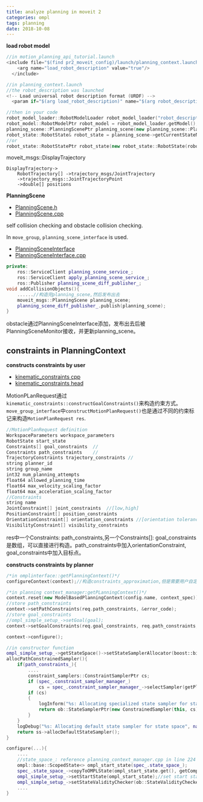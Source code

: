```yaml
---
title: analyze planning in moveit 2 
categories: ompl
tags: planning
date: 2018-10-08
---
```


**load robot model**

```c++
//in motion_planning_api_tutorial.launch
<include file="$(find pr2_moveit_config)/launch/planning_context.launch">
    <arg name="load_robot_description" value="true"/>
  </include>

//in planning_context.launch
//the robot_description was launched
<!-- Load universal robot description format (URDF) -->
  <param if="$(arg load_robot_description)" name="$(arg robot_description)" command="$(find xacro)/xacro --inorder '$(find pr2_description)/robots/pr2_no_kinect.urdf.xacro'"/>

//then in your code
robot_model_loader::RobotModelLoader robot_model_loader("robot_description");
robot_model::RobotModelPtr robot_model = robot_model_loader.getModel();
planning_scene::PlanningScenePtr planning_scene(new planning_scene::PlanningScene(robot_model));
robot_state::RobotState& robot_state = planning_scene->getCurrentStateNonConst();
//or
robot_state::RobotStatePtr robot_state(new robot_state::RobotState(robot_model));
```

moveit_msgs::DisplayTrajectory

```
DisplayTrajectory->
    RobotTrajectory[] ->trajectory_msgs/JointTrajectory
    ->trajectory_msgs::JointTrajectoryPoint
    ->double[] positions

```

**PlanningScene**

- [PlanningScene.h](https://github.com/ros-planning/moveit/blob/kinetic-devel/moveit_core/planning_scene/include/moveit/planning_scene/planning_scene.h)
- [PlanningScene.cpp](https://github.com/ros-planning/moveit/blob/kinetic-devel/moveit_core/planning_scene/src/planning_scene.cpp)

self collision checking and obstacle collision checking.

In `move_group`, `planning_scene_interface` is used.

- [PlanningSceneInterface](https://github.com/ros-planning/moveit/blob/54d516a4e6fdc5db9dfcba4da9e916d807ea312a/moveit_ros/planning_interface/planning_scene_interface/src/planning_scene_interface.cpp)
- [PlanningSceneInterface.cpp](https://github.com/ros-planning/moveit/blob/54d516a4e6fdc5db9dfcba4da9e916d807ea312a/moveit_ros/planning_interface/planning_scene_interface/src/planning_scene_interface.cpp)

```c++
private:
    ros::ServiceClient planning_scene_service_;
    ros::ServiceClient apply_planning_scene_service_;
    ros::Publisher planning_scene_diff_publisher_;
void addCollisionObjects(){
    ......//构造完planning_scene,然后发布出去
    moveit_msgs::PlanningScene planning_scene;
    planning_scene_diff_publisher_.publish(planning_scene);
}
```

obstacle通过PlanningSceneInterface添加，发布出去后被PlanningSceneMonitor接收，并更新planning_scene。

## constraints in PlanningContext

**constructs constraints by user**

- [kinematic_constraints cpp](https://github.com/kunal15595/ros/tree/master/moveit/src/moveit_core/kinematic_constraints/src)
- [kinematic_constraints head](https://github.com/kunal15595/ros/tree/master/moveit/src/moveit_core/kinematic_constraints/include/moveit/kinematic_constraints)


MotionPLanRequest通过`kinematic_constraints::constructGoalConstraints()`来构造约束方式。`move_group_interface`中`constructMotionPlanRequest()`也是通过不同的约束标记来构造`MotionPlanRequest res`.

```c++
//MotionPlanRequest definition
WorkspaceParameters workspace_parameters
RobotState start_state
Constraints[] goal_constraints  //
Constraints path_constraints	//
TrajectoryConstraints trajectory_constraints //
string planner_id
string group_name
int32 num_planning_attempts
float64 allowed_planning_time
float64 max_velocity_scaling_factor
float64 max_acceleration_scaling_factor
//Constraints
string name
JointConstraint[] joint_constraints  //[low,high]
PositionConstraint[] position_constraints
OrientationConstraint[] orientation_constraints //[orientation tolerance]
VisibilityConstraint[] visibility_constraints
```

res中一个Constraints: path_constraints,另一个Constraints[]: goal_constraints是数组，可以直接进行构造。path_constraints中加入orientationConstraint, goal_constraints中加入目标点。

**constructs constraints by planner**

```c++
/*in omplinterface::getPlanningContext()*/
configureContext(context);//构造constraints_approximation,但是需要用户自定义，默认没有

/*in planning context_manager:getPLanningContext()*/
context.reset(new ModelBasedPlanningContext(config.name, context_spec));//会处理path_constraints.
//store path_constraints
context->setPathConstraints(req.path_constraints, &error_code);
//store goal_constraints
//ompl_simple_setup_->setGoal(goal);
context->setGoalConstraints(req.goal_constraints, req.path_constraints, &error_code);

context->configure();
```
```c++
//in constructor function
ompl_simple_setup_->getStateSpace()->setStateSamplerAllocator(boost::bind(&ModelBasedPlanningContext::allocPathConstrainedSampler, this, _1));
allocPathConstrainedSampler(){
    if(path_constraints_){
        ....
        constraint_samplers::ConstraintSamplerPtr cs;
        if (spec_.constraint_sampler_manager_)
            cs = spec_.constraint_sampler_manager_->selectSampler(getPlanningScene(), getGroupName(), path_constraints_->getAllConstraints());
        if (cs)
        {
            logInform("%s: Allocating specialized state sampler for state space", name_.c_str());
            return ob::StateSamplerPtr(new ConstrainedSampler(this, cs));
        }
    }
    logDebug("%s: Allocating default state sampler for state space", name_.c_str());
    return ss->allocDefaultStateSampler();
}
```
```c++
configure(...){
    ....
    //state_space_: reference planning_context_manager.cpp in line 224
    ompl::base::ScopedState<> ompl_start_state(spec_.state_space_);
    spec_.state_space_->copyToOMPLState(ompl_start_state.get(), getCompleteInitialRobotState());
    ompl_simple_setup_->setStartState(ompl_start_state);//set start state
    ompl_simple_setup_->setStateValidityChecker(ob::StateValidityCheckerPtr(new StateValidityChecker(this)));//set default validity checker
    ....
}
```



